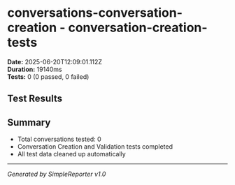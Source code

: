 # conversations-conversation-creation - conversation-creation-tests

**Date:** 2025-06-20T12:09:01.112Z  
**Duration:** 19140ms  
**Tests:** 0 (0 passed, 0 failed)

## Test Results



## Summary

- Total conversations tested: 0
- Conversation Creation and Validation tests completed
- All test data cleaned up automatically

---
*Generated by SimpleReporter v1.0*
